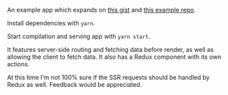 An example app which expands on [this gist](https://gist.github.com/jaredpalmer/a73bc00cac8926ff0ad5281879b1eb90) and [this example repo](https://github.com/jaredpalmer/razzle/tree/v0.7.1/examples/with-redux). 

Install dependencies with `yarn`.

Start compilation and serving app with `yarn start`.

It features server-side routing and fetching data before render, as well as allowing the client to fetch data. It also has a Redux component with its own actions. 

At this time I'm not 100% sure if the SSR requests should be handled by Redux as well. Feedback would be appreciated.